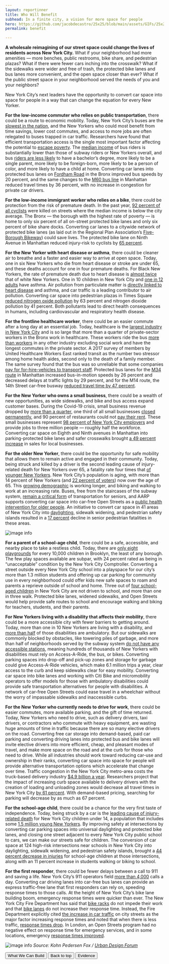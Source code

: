 ```yaml
---
layout: reportinner
title: Who Will Benefit
subhead: In a finite city, a vision for more space for people
hero: https://github.com/jacobdecastro/25x25/blob/main/assets/GIFs/25x25_gif_E_sidewalk_01_notype.gif?raw=true
permalink: benefit

---
```


**A wholesale reimagining of our street space could change the lives of residents across New York City.** What if your neighborhood had more amenities — more benches, public restrooms, bike share, and pedestrian plazas? What if there were fewer cars inching into the crosswalk? What if the sidewalks were wider and free of trash, the protected bike lanes and bus lanes more convenient, and the open space closer than ever? What if the public street space in your neighborhood served the needs of you and your neighbors? 

New York City’s next leaders have the opportunity to convert car space into space for people in a way that can change the equation for every New Yorker.

**For the low-income commuter who relies on public transportation**, there could be a route to economic mobility. Today, New York City’s buses are the [slowest in the nation](https://www.bloomberg.com/news/articles/2018-05-09/can-this-plan-save-new-york-city-s-terrible-buses), and the New Yorkers who could most benefit from time savings, lower cost commutes, and access to more jobs are often relegated to buses trapped in car traffic. Researchers have found that efficient transportation access is the single most important factor affecting the potential to [escape poverty](http://www.equality-of-opportunity.org/images/nbhds_exec_summary.pdf). The [median income](https://comptroller.nyc.gov/newsroom/press-releases/comptroller-stringer-report-mta-buses-already-slowest-in-the-nation-lost-100-million-passenger-trips-since-2008/) of bus riders is substantially lower than those of subway riders or New Yorkers overall, and bus [riders are less likely](https://comptroller.nyc.gov/newsroom/press-releases/comptroller-stringer-report-mta-buses-already-slowest-in-the-nation-lost-100-million-passenger-trips-since-2008/) to have a bachelor’s degree, more likely to be a single parent, more likely to be foreign-born, more likely to be a person of color, and more likely to have a child at home. Converting car lanes into protected bus lanes on [Fordham Road](http://www.nyc.gov/html/dot/downloads/pdf/2012-10-measuring-the-street.pdf) in the Bronx improved bus speeds by 20 percent, and the same changes to the [M60 bus line](http://www.nyc.gov/html/brt/downloads/pdf/2015-04-14-brt-125th-cb10-post-implementation-update.pdf) in Manhattan reduced travel times by 36 percent, with no increase in congestion for private car drivers.

**For the low-income immigrant worker who relies on a bike**, there could be protection from the risk of premature death. In the past year, [92 percent of all cyclists](https://nyc.streetsblog.org/2021/01/22/post-mortem-cyclist-victims-killed-in-2020-were-low-income-essential-workers/) were killed on streets where the median income is below the city average. The Bronx — the borough with the highest rate of poverty — is home to only six percent of all on-street protected bike lanes and only six percent of bike share docks. Converting car lanes to a citywide network of protected bike lanes (as laid out in the Regional Plan Association’s [Five-Borough Bikeway](https://rpa.org/work/reports/the-five-borough-bikeway)) could save lives. The protected bike lane on Ninth Avenue in Manhattan reduced injury-risk to cyclists by [65 percent](https://www1.nyc.gov/html/dot/downloads/pdf/2014-11-bicycle-path-data-analysis.pdf).

**For the New Yorker with heart disease or asthma**, there could be cleaner air to breathe and a faster and easier way to arrive at open space. Today, one in six New Yorkers who die from heart disease or stroke are under 65, and these deaths account for one in four premature deaths. For Black New Yorkers, the rate of premature death due to heart disease is [almost twice](https://www1.nyc.gov/assets/doh/downloads/pdf/epi/databrief95.pdf) that of white New Yorkers. One in 10 children in New York City and [one in 12 adults](https://www.cdc.gov/places/) have asthma. Air pollution from particulate matter is [directly linked to heart disease](https://www1.nyc.gov/assets/doh/downloads/pdf/epi/databrief95.pdf) and asthma, and car traffic is a leading contributor to air pollution. Converting car space into pedestrian plazas in Times Square [reduced nitrogen oxide pollution](https://gothamist.com/news/times-squares-pedestrian-plazas-made-air-quality-better) by 63 percent and nitrogen dioxide pollution by 41 percent. Both pollutants lead to direct health consequences in humans, including cardiovascular and respiratory health disease.

**For the frontline healthcare worker**, there could be an easier commute after a long day at an essential job. Today, healthcare is the [largest industry in New York City](https://nycfuture.org/pdf/CUF_An_Unhealthy_Commute.pdf) and is so large that more than a quarter of private-sector workers in the Bronx work in healthcare. These workers ride the bus [more than workers](https://nycfuture.org/pdf/CUF_An_Unhealthy_Commute.pdf) in any other industry excluding social work and have the longest commutes in the private sector. A 2017 survey of members by United Healthcare Workers East ranked transit as the number two stressor among home health aides, second only to the death of a family member. The same survey found that the bus was so unreliable that some companies [pay for for-hire-vehicles to transport staff](https://nycfuture.org/pdf/CUF_An_Unhealthy_Commute.pdf). Protected bus lanes for the [M34 route](https://www1.nyc.gov/html/dot/downloads/pdf/sustainable_streets_index_09.pdf) in Manhattan increased bus-in-motion speeds by 26 percent and decreased delays at traffic lights by 29 percent, and for the M14 route, the 14th Street car-free busway [reduced travel time by 47 percent](https://gothamist.com/news/analysis-shows-14th-street-busway-has-slashed-commute-times-notoriously-congested-route). 

**For the New Yorker who owns a small business**, there could be a wealth of new opportunities, as wide sidewalks, and bike and bus access expand customer bases. During the Covid-19 crisis, small business revenue dropped by [more than a quarter](https://www.nytimes.com/2020/09/22/nyregion/nyc-restaurants-rent.html), one third of all small businesses [closed permanently](https://pfnyc.org/wp-content/uploads/2020/07/actionandcollaboration.pdf), and 90 percent of restaurants could not [pay their rent](https://www.nytimes.com/2020/09/22/nyregion/nyc-restaurants-rent.html). These small businesses represent [98 percent of New York City employers](https://www.nytimes.com/2020/08/03/nyregion/nyc-small-businesses-closing-coronavirus.html) and provide jobs to three million people — roughly half the workforce. Converting car space on Eighth and Ninth avenues in Manhattan into parking-protected bike lanes and safer crosswalks brought [a 49 percent increase](http://www.nyc.gov/html/dot/downloads/pdf/2012-10-measuring-the-street.pdf) in sales for local businesses.

**For the older New Yorker**, there could be the opportunity for safe mobility that allows them to remain active and engaged in their community. Today, being struck and killed by a driver is the second leading cause of injury-related death for New Yorkers over 65, a fatality rate four times that [of younger New Yorkers](https://www1.nyc.gov/html/dot/downloads/pdf/safestreetsforseniors.pdf). New York City’s population is aging, with more than 14 percent of New Yorkers (and [22 percent of voters](https://popfactfinder.planning.nyc.gov/profile/441/demographic)) now over the age of 65. This [growing demographic](https://data.bikeleague.org/benchmarking-insights-on-older-adults/) is working longer, and biking and walking to work at an increasing rate. Buses, free from the staircases of the subway system, [remain a critical form](http://blog.tstc.org/2014/04/11/nyc-bus-riders-tend-to-be-older-and-poorer-than-subway-riders/) of transportation for seniors, and AARP supports converting car space into car-free Open Streets as a [public health intervention for older people](https://blog.aarp.org/livable-communities/can-streets-make-us-healthy-open-streets-can). An initiative to convert car space in 41 areas of New York City into [daylighting](https://nacto.org/publication/urban-street-design-guide/intersection-design-elements/visibility-sight-distance/), sidewalk widening, and pedestrian safety islands resulted in a [17 percent](https://www1.nyc.gov/html/dot/downloads/pdf/safestreetsforseniors.pdf) decline in senior pedestrian fatalities in these areas.

![image info](https://github.com/jacobdecastro/25x25/blob/main/assets/images/report/image31.png?raw=true)

**For a parent of a school-age child**, there could be a safe, accessible, and nearby place to take a restless child. Today, there are [only eight playgrounds](https://comptroller.nyc.gov/reports/state-of-play-a-new-model-for-nyc-playgrounds/?) for every 10,000 children in Brooklyn, the least of any borough. The few play spaces available are subpar, with 24 percent rated as being in “unacceptable” condition by the New York City Comptroller. Converting a street outside every New York City school into a playspace for our city’s more than 1.3 million students and offering up car parking for community use in every neighborhood could offer kids new safe spaces to roam and parents a reprieve outside of school and home. Three out of [four school-aged children](https://www1.nyc.gov/html/dot/downloads/pdf/nycdot-citywide-mobility-survey-report-2019.pdf) in New York City are not driven to school, and more than one in three walk. Protected bike lanes, widened sidewalks, and Open Streets would help provide safe routes to school and encourage walking and biking for teachers, students, and their parents.

**For New Yorkers living with a disability that affects their mobility**, there could be a more accessible city with fewer barriers to getting around. Today, more than one in 10 New Yorkers are living with a disability, and [more than half](https://popfactfinder.planning.nyc.gov/profile/441/economic) of those disabilities are ambulatory. But our sidewalks are commonly blocked by obstacles, like towering piles of garbage, and more than half of neighborhoods served by the subway system [do not have any accessible stations](https://nypost.com/2018/07/17/over-half-of-nyc-neighborhoods-leave-disabled-people-stranded/), meaning hundreds of thousands of New Yorkers with disabilities must rely on Access-A-Ride, the bus, or bikes. Converting parking spaces into drop-off and pick-up zones and storage for garbage could give Access-A-Ride vehicles, which make 6.1 million trips a year, clear access to the curb and keep sidewalks clear for easy mobility. Converting car space into bike lanes and working with Citi Bike and micromobility operators to offer models for those with ambulatory disabilities could provide safe transportation alternatives for people with disabilities. A network of car-free Open Streets could ease travel in a wheelchair without the worry of impassable sidewalks and inaccessible curbs. 

**For the New Yorker who currently needs to drive for work**, there could be easier commutes, more available parking, and the gift of time returned. Today, New Yorkers who need to drive, such as delivery drivers, taxi drivers, or contractors who commute with heavy equipment, are wasting huge amounts of time in traffic because there are so many elective drivers on the road. Converting free car storage into demand-based, paid car parking and converting driving lanes into protected bus and bike lanes will invite elective drivers into more efficient, cheap, and pleasant modes of travel, and make more space on the road and at the curb for those who need to drive. While all industries should work toward reducing car-use and ownership in their ranks, converting car space into space for people will provide alternative transportation options which accelerate that change over time. Traffic congestion in the New York City metro-area costs the truck-based delivery industry [$4.9 billion a year](https://www1.nyc.gov/html/dot/downloads/pdf/truck-deliveries-ll189.pdf). Researchers project that the impact of increasing curb space available to delivery drivers with the creation of loading and unloading zones would decrease all travel times in New York City [by 61 percent](http://www.utrc2.org/sites/default/files/Final-Report-Impacts-of-Freight-Parking-Policies.pdf). With demand-based pricing, searching for parking will decrease by as much as 67 percent.

**For the school-age child**, there could be a chance for the very first taste of independence. Today, being struck by a car is the [leading cause of injury-related death](https://www1.nyc.gov/content/visionzero/pages/) for New York City children under 14, a population that includes some [1.5 million young New Yorkers](https://popfactfinder.planning.nyc.gov/profile/441/demographic?comparator=4). By improving safety at intersections by converting car parking spaces into universal daylighting and protected bike lanes, and closing one street adjacent to every New York City public school to cars, we can make our streets safe for children. The conversion of car space at 124 high-risk intersections near schools in New York City into daylighting, sidewalk widening, and pedestrian safety islands, brought a [44 percent decrease in injuries](https://www1.nyc.gov/html/dot/downloads/pdf/safestreetsforseniors.pdf) for school-age children at those intersections, along with an 11 percent increase in students walking or biking to school. 

**For the first responder**, there could be fewer delays between a call to 911 and saving a life. New York City’s 911 operators field [more than 4,000](https://www.nydailynews.com/coronavirus/ny-coronavirus-new-york-city-911-calls-20200420-rx3r7hyg6vhhrflh4daxzb4one-story.html) calls a day. Converting car driving lanes into car-free bus lanes can provide an express traffic-free lane that first responders can rely on, speeding response times to those calls. At the height of New York City’s bike lane building boom, emergency response times were quicker than ever. The New York City Fire Department has said that [bike racks](https://nyc.streetsblog.org/2013/05/21/fdny-commissioner-salvatore-cassano-bike-share-racks-are-not-in-our-way/) do not impede their work and that [bike lanes](https://nyc.streetsblog.org/2019/09/19/fdny-traffic-not-bike-lanes-is-to-blame-for-increased-response-times/) do not increase their response time. Instead, the Fire Department explicitly cited [the increase in car traffic](https://nyc.streetsblog.org/2019/09/19/fdny-traffic-not-bike-lanes-is-to-blame-for-increased-response-times/) on city streets as the major factor increasing response times and noted that when there is less traffic, [response times drop](https://nyc.streetsblog.org/2020/09/21/fdny-response-times-improve-thanks-to-decreased-traffic-during-pandemic/). In London, an Open Streets program had no negative effect on response time for emergency services, and in some locations, emergency [response times improved](https://www.theguardian.com/society/2021/feb/13/covid-bike-and-walking-schemes-do-not-delay-ambulances-trusts-say).

![image info](https://github.com/jacobdecastro/25x25/blob/main/assets/images/report/image22.jpg?raw=true)
*Source: Kohn Pedersen Fox / [Urban Design Forum](https://urbandesignforum.org/proposals/unlock-equitable-transit-for-the-autonomous-age/)*

<div class="reportbtn d-flex justify-content-between">
	<a href="{{ site.baseurl }}/what-we-can-build.html" target="_self"><button type="button" class="btn btn-outline-secondary"><i class="bi bi-chevron-left"></i> What We Can Build</button></a>
	<a href="#top" target="_self"><button type="button" class="btn btn-outline-secondary">Back to top</button></a>
	<a href="{{ site.baseurl }}/evidence.html" target="_self"><button type="button" class="btn btn-outline-secondary">Evidence <i class="bi bi-chevron-right"></i></button></a>
</div>